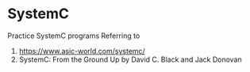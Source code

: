 # SystemC
Practice SystemC programs 
Referring to
1. https://www.asic-world.com/systemc/
2. SystemC: From the Ground Up by David C. Black and Jack Donovan
